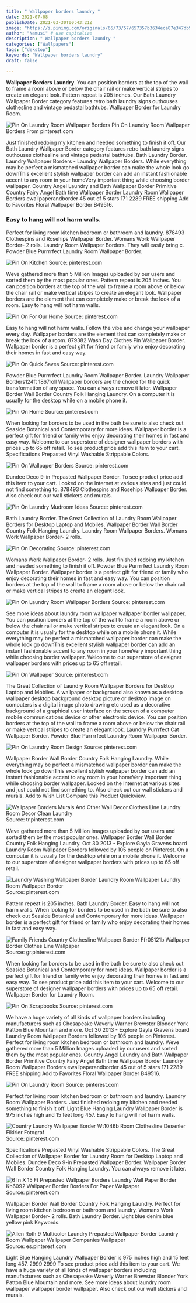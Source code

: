 ```yaml
---
title: " Wallpaper borders laundry "
date: 2021-07-08
publishDate: 2021-03-30T00:43:21Z
image: "https://i.pinimg.com/originals/65/73/57/657357b3634eca87e347db9ce7a76a6c.jpg"
author: "Namusi" # use capitalize
description: " Wallpaper borders laundry "
categories: ["Wallpapers"]
tags: ["dekstop"]
keywords: "Wallpaper borders laundry"
draft: false

---
```



**Wallpaper Borders Laundry**. You can position borders at the top of the wall to frame a room above or below the chair rail or make vertical stripes to create an elegant look. Pattern repeat is 205 inches. Our Bath Laundry Wallpaper Border category features retro bath laundry signs outhouses clothesline and vintage pedastal bathtubs. Wallpaper Border for Laundry Room.

![Pin On Laundry Room Wallpaper Borders](https://i.pinimg.com/originals/52/44/5c/52445c3e648a933b1451decd76789009.jpg "Pin On Laundry Room Wallpaper Borders")
Pin On Laundry Room Wallpaper Borders From pinterest.com


Just finished redoing my kitchen and needed something to finish it off. Our Bath Laundry Wallpaper Border category features retro bath laundry signs outhouses clothesline and vintage pedastal bathtubs. Bath Laundry Border. Laundry Wallpaper Borders - Laundry Wallpaper Borders. While everything may be perfect a mismatched wallpaper border can make the whole look go downThis excellent stylish wallpaper border can add an instant fashionable accent to any room in your homeVery important thing while choosing border wallpaper. Country Angel Laundry and Bath Wallpaper Border Primitive Country Fairy Angel Bath time Wallpaper Border Laundry Room Wallpaper Borders ewallpaperandborder 45 out of 5 stars 171 2289 FREE shipping Add to Favorites Floral Wallpaper Border B49516.

### Easy to hang will not harm walls.

Perfect for living room kitchen bedroom or bathroom and laundry. 878493 Clothespins and Rosehips Wallpaper Border. Womans Work Wallpaper Border- 2 rolls. Laundry Room Wallpaper Borders. They will easily bring c. Powder Blue Purrrrfect Laundry Room Wallpaper Border.


![Pin On Kitchen](https://i.pinimg.com/originals/4f/e7/d4/4fe7d447690d7aa46065eeee202d4a67.jpg "Pin On Kitchen")
Source: pinterest.com

Weve gathered more than 5 Million Images uploaded by our users and sorted them by the most popular ones. Pattern repeat is 205 inches. You can position borders at the top of the wall to frame a room above or below the chair rail or make vertical stripes to create an elegant look. Wallpaper borders are the element that can completely make or break the look of a room. Easy to hang will not harm walls.

![Pin On For Our Home](https://i.pinimg.com/600x315/6f/91/88/6f9188b828e380969a3fd9d63f2a51b9.jpg "Pin On For Our Home")
Source: pinterest.com

Easy to hang will not harm walls. Follow the vibe and change your wallpaper every day. Wallpaper borders are the element that can completely make or break the look of a room. 879382 Wash Day Clothes Pin Wallpaper Border. Wallpaper border is a perfect gift for friend or family who enjoy decorating their homes in fast and easy way.

![Pin On Quick Saves](https://i.pinimg.com/600x315/2b/d3/d4/2bd3d485bad9097d89bc401ad4dec20d.jpg "Pin On Quick Saves")
Source: pinterest.com

Powder Blue Purrrrfect Laundry Room Wallpaper Border. Laundry Wallpaper Borders124ft 1867roll Wallpaper borders are the choice for the quick transformation of any space. You can always remove it later. Wallpaper Border Wall Border Country Folk Hanging Laundry. On a computer it is usually for the desktop while on a mobile phone it.

![Pin On Home](https://i.pinimg.com/originals/5a/ee/39/5aee39960cf5bc49ef4f7003add5e11b.jpg "Pin On Home")
Source: pinterest.com

When looking for borders to be used in the bath be sure to also check out Seaside Botanical and Contemporary for more ideas. Wallpaper border is a perfect gift for friend or family who enjoy decorating their homes in fast and easy way. Welcome to our superstore of designer wallpaper borders with prices up to 65 off retail. To see product price add this item to your cart. Specifications Prepasted Vinyl Washable Strippable Colors.

![Pin On Wallpaper Borders](https://i.pinimg.com/600x315/a0/45/ef/a045ef4df5c72d1e72334cd9b79c1905.jpg "Pin On Wallpaper Borders")
Source: pinterest.com

Dundee Deco 9-in Prepasted Wallpaper Border. To see product price add this item to your cart. Looked on the Internet at various sites and just could not find something to. 878493 Clothespins and Rosehips Wallpaper Border. Also check out our wall stickers and murals.

![Pin On Laundry Mudroom Ideas](https://i.pinimg.com/originals/97/8c/1a/978c1afca62bad6873f768977dbb45da.jpg "Pin On Laundry Mudroom Ideas")
Source: pinterest.com

Bath Laundry Border. The Great Collection of Laundry Room Wallpaper Borders for Desktop Laptop and Mobiles. Wallpaper Border Wall Border Country Folk Hanging Laundry. Laundry Room Wallpaper Borders. Womans Work Wallpaper Border- 2 rolls.

![Pin On Decorating](https://i.pinimg.com/originals/3f/79/b6/3f79b6a1cb463a08e0c20c667bf7b6ac.jpg "Pin On Decorating")
Source: pinterest.com

Womans Work Wallpaper Border- 2 rolls. Just finished redoing my kitchen and needed something to finish it off. Powder Blue Purrrrfect Laundry Room Wallpaper Border. Wallpaper border is a perfect gift for friend or family who enjoy decorating their homes in fast and easy way. You can position borders at the top of the wall to frame a room above or below the chair rail or make vertical stripes to create an elegant look.

![Pin On Laundry Room Wallpaper Borders](https://i.pinimg.com/originals/52/44/5c/52445c3e648a933b1451decd76789009.jpg "Pin On Laundry Room Wallpaper Borders")
Source: pinterest.com

See more ideas about laundry room wallpaper wallpaper border wallpaper. You can position borders at the top of the wall to frame a room above or below the chair rail or make vertical stripes to create an elegant look. On a computer it is usually for the desktop while on a mobile phone it. While everything may be perfect a mismatched wallpaper border can make the whole look go downThis excellent stylish wallpaper border can add an instant fashionable accent to any room in your homeVery important thing while choosing border wallpaper. Welcome to our superstore of designer wallpaper borders with prices up to 65 off retail.

![Pin On Wallpaper](https://i.pinimg.com/originals/d3/db/47/d3db47ae15c9d75f1f5c7524089bba05.jpg "Pin On Wallpaper")
Source: pinterest.com

The Great Collection of Laundry Room Wallpaper Borders for Desktop Laptop and Mobiles. A wallpaper or background also known as a desktop wallpaper desktop background desktop picture or desktop image on computers is a digital image photo drawing etc used as a decorative background of a graphical user interface on the screen of a computer mobile communications device or other electronic device. You can position borders at the top of the wall to frame a room above or below the chair rail or make vertical stripes to create an elegant look. Laundry Purrrfect Cat Wallpaper Border. Powder Blue Purrrrfect Laundry Room Wallpaper Border.

![Pin On Laundry Room Design](https://i.pinimg.com/originals/8d/b2/c9/8db2c9b35889d76ed3695d110305cd26.gif "Pin On Laundry Room Design")
Source: pinterest.com

Wallpaper Border Wall Border Country Folk Hanging Laundry. While everything may be perfect a mismatched wallpaper border can make the whole look go downThis excellent stylish wallpaper border can add an instant fashionable accent to any room in your homeVery important thing while choosing border wallpaper. Looked on the Internet at various sites and just could not find something to. Also check out our wall stickers and murals. Add to Wish List Compare this Product Quickview.

![Wallpaper Borders Murals And Other Wall Decor Clothes Line Laundry Room Decor Clean Laundry](https://i.pinimg.com/originals/be/f7/c1/bef7c186f1360e220be31a190ac54504.jpg "Wallpaper Borders Murals And Other Wall Decor Clothes Line Laundry Room Decor Clean Laundry")
Source: tr.pinterest.com

Weve gathered more than 5 Million Images uploaded by our users and sorted them by the most popular ones. Wallpaper Border Wall Border Country Folk Hanging Laundry. Oct 30 2013 - Explore Gayla Gravens board Laundry Room Wallpaper Borders followed by 105 people on Pinterest. On a computer it is usually for the desktop while on a mobile phone it. Welcome to our superstore of designer wallpaper borders with prices up to 65 off retail.

![Laundry Washing Wallpaper Border Laundry Room Wallpaper Laundry Room Wallpaper Border](https://i.pinimg.com/originals/20/65/72/206572089bc208762a1736fc1eebafef.jpg "Laundry Washing Wallpaper Border Laundry Room Wallpaper Laundry Room Wallpaper Border")
Source: pinterest.com

Pattern repeat is 205 inches. Bath Laundry Border. Easy to hang will not harm walls. When looking for borders to be used in the bath be sure to also check out Seaside Botanical and Contemporary for more ideas. Wallpaper border is a perfect gift for friend or family who enjoy decorating their homes in fast and easy way.

![Family Friends Country Clothesline Wallpaper Border Ffr05121b Wallpaper Border Clothes Line Wallpaper](https://i.pinimg.com/originals/74/ee/7f/74ee7fc9a1aaac8b29ba7a498a42f93b.jpg "Family Friends Country Clothesline Wallpaper Border Ffr05121b Wallpaper Border Clothes Line Wallpaper")
Source: gr.pinterest.com

When looking for borders to be used in the bath be sure to also check out Seaside Botanical and Contemporary for more ideas. Wallpaper border is a perfect gift for friend or family who enjoy decorating their homes in fast and easy way. To see product price add this item to your cart. Welcome to our superstore of designer wallpaper borders with prices up to 65 off retail. Wallpaper Border for Laundry Room.

![Pin On Scrapbooks](https://i.pinimg.com/originals/7c/f0/74/7cf074f6a6bb32f70de5cbd35716db3f.jpg "Pin On Scrapbooks")
Source: pinterest.com

We have a huge variety of all kinds of wallpaper borders including manufacturers such as Chesapeake Waverly Warner Brewster Blonder York Patton Blue Mountain and more. Oct 30 2013 - Explore Gayla Gravens board Laundry Room Wallpaper Borders followed by 105 people on Pinterest. Perfect for living room kitchen bedroom or bathroom and laundry. Weve gathered more than 5 Million Images uploaded by our users and sorted them by the most popular ones. Country Angel Laundry and Bath Wallpaper Border Primitive Country Fairy Angel Bath time Wallpaper Border Laundry Room Wallpaper Borders ewallpaperandborder 45 out of 5 stars 171 2289 FREE shipping Add to Favorites Floral Wallpaper Border B49516.

![Pin On Laundry Room](https://i.pinimg.com/originals/97/93/25/979325e48349b7da1af493ed8e2c7e8b.jpg "Pin On Laundry Room")
Source: pinterest.com

Perfect for living room kitchen bedroom or bathroom and laundry. Laundry Room Wallpaper Borders. Just finished redoing my kitchen and needed something to finish it off. Light Blue Hanging Laundry Wallpaper Border is 975 inches high and 15 feet long 457. Easy to hang will not harm walls.

![Country Laundry Wallpaper Border Wt1046b Room Clothesline Desenler Fikirler Fotograf](https://i.pinimg.com/originals/f6/05/33/f605332a22f3032f634fca1429817da4.jpg "Country Laundry Wallpaper Border Wt1046b Room Clothesline Desenler Fikirler Fotograf")
Source: pinterest.com

Specifications Prepasted Vinyl Washable Strippable Colors. The Great Collection of Wallpaper Border for Laundry Room for Desktop Laptop and Mobiles. Dundee Deco 9-in Prepasted Wallpaper Border. Wallpaper Border Wall Border Country Folk Hanging Laundry. You can always remove it later.

![6 In X 15 Ft Prepasted Wallpaper Borders Laundry Wall Paper Border Kh6092 Wallpaper Border Borders For Paper Wallpaper](https://i.pinimg.com/originals/ea/b6/f8/eab6f81fcb64f0832917fb33ec552bc2.jpg "6 In X 15 Ft Prepasted Wallpaper Borders Laundry Wall Paper Border Kh6092 Wallpaper Border Borders For Paper Wallpaper")
Source: pinterest.com

Wallpaper Border Wall Border Country Folk Hanging Laundry. Perfect for living room kitchen bedroom or bathroom and laundry. Womans Work Wallpaper Border- 2 rolls. Bath Laundry Border. Light blue denim blue yellow pink Keywords.

![Allen Roth 9 Multicolor Laundry Prepasted Wallpaper Border Laundry Room Wallpaper Wallpaper Companies Wallpaper](https://i.pinimg.com/originals/65/73/57/657357b3634eca87e347db9ce7a76a6c.jpg "Allen Roth 9 Multicolor Laundry Prepasted Wallpaper Border Laundry Room Wallpaper Wallpaper Companies Wallpaper")
Source: es.pinterest.com

Light Blue Hanging Laundry Wallpaper Border is 975 inches high and 15 feet long 457. 2999 2999 To see product price add this item to your cart. We have a huge variety of all kinds of wallpaper borders including manufacturers such as Chesapeake Waverly Warner Brewster Blonder York Patton Blue Mountain and more. See more ideas about laundry room wallpaper wallpaper border wallpaper. Also check out our wall stickers and murals.

